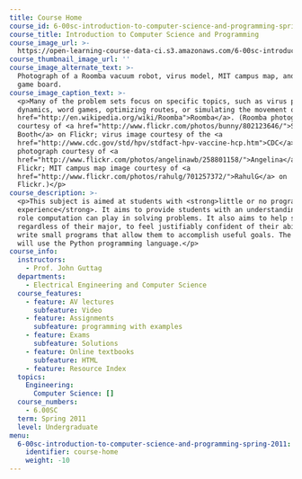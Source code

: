 ```yaml
---
title: Course Home
course_id: 6-00sc-introduction-to-computer-science-and-programming-spring-2011
course_title: Introduction to Computer Science and Programming
course_image_url: >-
  https://open-learning-course-data-ci.s3.amazonaws.com/6-00sc-introduction-to-computer-science-and-programming-spring-2011/150f1db23890c18ca7b3bdea6d64be88_6-00scf11.jpg
course_thumbnail_image_url: ''
course_image_alternate_text: >-
  Photograph of a Roomba vacuum robot, virus model, MIT campus map, and Boggle
  game board.
course_image_caption_text: >-
  <p>Many of the problem sets focus on specific topics, such as virus population
  dynamics, word games, optimizing routes, or simulating the movement of a <a
  href="http://en.wikipedia.org/wiki/Roomba">Roomba</a>. (Roomba photograph
  courtesy of <a href="http://www.flickr.com/photos/bunny/802123646/">Stephanie
  Booth</a> on Flickr; virus image courtesy of the <a
  href="http://www.cdc.gov/std/hpv/stdfact-hpv-vaccine-hcp.htm">CDC</a>; Boggle
  photograph courtesy of <a
  href="http://www.flickr.com/photos/angelinawb/258801158/">Angelina</a> on
  Flickr; MIT campus map image courtesy of <a
  href="http://www.flickr.com/photos/rahulg/701257372/">RahulG</a> on
  Flickr.)</p>
course_description: >-
  <p>This subject is aimed at students with <strong>little or no programming
  experience</strong>. It aims to provide students with an understanding of the
  role computation can play in solving problems. It also aims to help students,
  regardless of their major, to feel justifiably confident of their ability to
  write small programs that allow them to accomplish useful goals. The class
  will use the Python programming language.</p>
course_info:
  instructors:
    - Prof. John Guttag
  departments:
    - Electrical Engineering and Computer Science
  course_features:
    - feature: AV lectures
      subfeature: Video
    - feature: Assignments
      subfeature: programming with examples
    - feature: Exams
      subfeature: Solutions
    - feature: Online textbooks
      subfeature: HTML
    - feature: Resource Index
  topics:
    Engineering:
      Computer Science: []
  course_numbers:
    - 6.00SC
  term: Spring 2011
  level: Undergraduate
menu:
  6-00sc-introduction-to-computer-science-and-programming-spring-2011:
    identifier: course-home
    weight: -10
---
```

